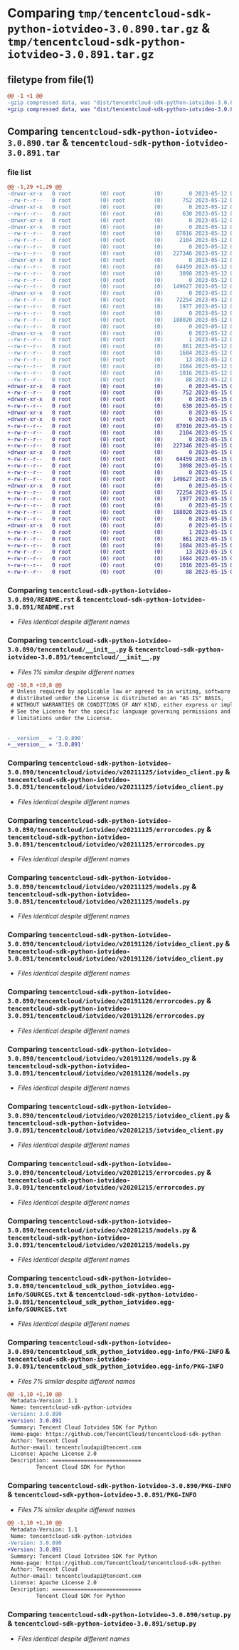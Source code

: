 # Comparing `tmp/tencentcloud-sdk-python-iotvideo-3.0.890.tar.gz` & `tmp/tencentcloud-sdk-python-iotvideo-3.0.891.tar.gz`

## filetype from file(1)

```diff
@@ -1 +1 @@
-gzip compressed data, was "dist/tencentcloud-sdk-python-iotvideo-3.0.890.tar", last modified: Fri May 12 02:38:29 2023, max compression
+gzip compressed data, was "dist/tencentcloud-sdk-python-iotvideo-3.0.891.tar", last modified: Mon May 15 03:43:35 2023, max compression
```

## Comparing `tencentcloud-sdk-python-iotvideo-3.0.890.tar` & `tencentcloud-sdk-python-iotvideo-3.0.891.tar`

### file list

```diff
@@ -1,29 +1,29 @@
-drwxr-xr-x   0 root         (0) root         (0)        0 2023-05-12 02:38:29.000000 tencentcloud-sdk-python-iotvideo-3.0.890/
--rw-r--r--   0 root         (0) root         (0)      752 2023-05-12 02:38:29.000000 tencentcloud-sdk-python-iotvideo-3.0.890/README.rst
-drwxr-xr-x   0 root         (0) root         (0)        0 2023-05-12 02:38:29.000000 tencentcloud-sdk-python-iotvideo-3.0.890/tencentcloud/
--rw-r--r--   0 root         (0) root         (0)      630 2023-05-12 02:38:29.000000 tencentcloud-sdk-python-iotvideo-3.0.890/tencentcloud/__init__.py
-drwxr-xr-x   0 root         (0) root         (0)        0 2023-05-12 02:38:29.000000 tencentcloud-sdk-python-iotvideo-3.0.890/tencentcloud/iotvideo/
-drwxr-xr-x   0 root         (0) root         (0)        0 2023-05-12 02:38:29.000000 tencentcloud-sdk-python-iotvideo-3.0.890/tencentcloud/iotvideo/v20211125/
--rw-r--r--   0 root         (0) root         (0)    87016 2023-05-12 02:38:29.000000 tencentcloud-sdk-python-iotvideo-3.0.890/tencentcloud/iotvideo/v20211125/iotvideo_client.py
--rw-r--r--   0 root         (0) root         (0)     2104 2023-05-12 02:38:29.000000 tencentcloud-sdk-python-iotvideo-3.0.890/tencentcloud/iotvideo/v20211125/errorcodes.py
--rw-r--r--   0 root         (0) root         (0)        0 2023-05-12 02:38:29.000000 tencentcloud-sdk-python-iotvideo-3.0.890/tencentcloud/iotvideo/v20211125/__init__.py
--rw-r--r--   0 root         (0) root         (0)   227346 2023-05-12 02:38:29.000000 tencentcloud-sdk-python-iotvideo-3.0.890/tencentcloud/iotvideo/v20211125/models.py
-drwxr-xr-x   0 root         (0) root         (0)        0 2023-05-12 02:38:29.000000 tencentcloud-sdk-python-iotvideo-3.0.890/tencentcloud/iotvideo/v20191126/
--rw-r--r--   0 root         (0) root         (0)    64459 2023-05-12 02:38:29.000000 tencentcloud-sdk-python-iotvideo-3.0.890/tencentcloud/iotvideo/v20191126/iotvideo_client.py
--rw-r--r--   0 root         (0) root         (0)     3098 2023-05-12 02:38:29.000000 tencentcloud-sdk-python-iotvideo-3.0.890/tencentcloud/iotvideo/v20191126/errorcodes.py
--rw-r--r--   0 root         (0) root         (0)        0 2023-05-12 02:38:29.000000 tencentcloud-sdk-python-iotvideo-3.0.890/tencentcloud/iotvideo/v20191126/__init__.py
--rw-r--r--   0 root         (0) root         (0)   149627 2023-05-12 02:38:29.000000 tencentcloud-sdk-python-iotvideo-3.0.890/tencentcloud/iotvideo/v20191126/models.py
-drwxr-xr-x   0 root         (0) root         (0)        0 2023-05-12 02:38:29.000000 tencentcloud-sdk-python-iotvideo-3.0.890/tencentcloud/iotvideo/v20201215/
--rw-r--r--   0 root         (0) root         (0)    72254 2023-05-12 02:38:29.000000 tencentcloud-sdk-python-iotvideo-3.0.890/tencentcloud/iotvideo/v20201215/iotvideo_client.py
--rw-r--r--   0 root         (0) root         (0)     1977 2023-05-12 02:38:29.000000 tencentcloud-sdk-python-iotvideo-3.0.890/tencentcloud/iotvideo/v20201215/errorcodes.py
--rw-r--r--   0 root         (0) root         (0)        0 2023-05-12 02:38:29.000000 tencentcloud-sdk-python-iotvideo-3.0.890/tencentcloud/iotvideo/v20201215/__init__.py
--rw-r--r--   0 root         (0) root         (0)   188020 2023-05-12 02:38:29.000000 tencentcloud-sdk-python-iotvideo-3.0.890/tencentcloud/iotvideo/v20201215/models.py
--rw-r--r--   0 root         (0) root         (0)        0 2023-05-12 02:38:29.000000 tencentcloud-sdk-python-iotvideo-3.0.890/tencentcloud/iotvideo/__init__.py
-drwxr-xr-x   0 root         (0) root         (0)        0 2023-05-12 02:38:29.000000 tencentcloud-sdk-python-iotvideo-3.0.890/tencentcloud_sdk_python_iotvideo.egg-info/
--rw-r--r--   0 root         (0) root         (0)        1 2023-05-12 02:38:29.000000 tencentcloud-sdk-python-iotvideo-3.0.890/tencentcloud_sdk_python_iotvideo.egg-info/dependency_links.txt
--rw-r--r--   0 root         (0) root         (0)      861 2023-05-12 02:38:29.000000 tencentcloud-sdk-python-iotvideo-3.0.890/tencentcloud_sdk_python_iotvideo.egg-info/SOURCES.txt
--rw-r--r--   0 root         (0) root         (0)     1684 2023-05-12 02:38:29.000000 tencentcloud-sdk-python-iotvideo-3.0.890/tencentcloud_sdk_python_iotvideo.egg-info/PKG-INFO
--rw-r--r--   0 root         (0) root         (0)       13 2023-05-12 02:38:29.000000 tencentcloud-sdk-python-iotvideo-3.0.890/tencentcloud_sdk_python_iotvideo.egg-info/top_level.txt
--rw-r--r--   0 root         (0) root         (0)     1684 2023-05-12 02:38:29.000000 tencentcloud-sdk-python-iotvideo-3.0.890/PKG-INFO
--rw-r--r--   0 root         (0) root         (0)     1016 2023-05-12 02:38:29.000000 tencentcloud-sdk-python-iotvideo-3.0.890/setup.py
--rw-r--r--   0 root         (0) root         (0)       88 2023-05-12 02:38:29.000000 tencentcloud-sdk-python-iotvideo-3.0.890/setup.cfg
+drwxr-xr-x   0 root         (0) root         (0)        0 2023-05-15 03:43:35.000000 tencentcloud-sdk-python-iotvideo-3.0.891/
+-rw-r--r--   0 root         (0) root         (0)      752 2023-05-15 03:43:34.000000 tencentcloud-sdk-python-iotvideo-3.0.891/README.rst
+drwxr-xr-x   0 root         (0) root         (0)        0 2023-05-15 03:43:35.000000 tencentcloud-sdk-python-iotvideo-3.0.891/tencentcloud/
+-rw-r--r--   0 root         (0) root         (0)      630 2023-05-15 03:43:34.000000 tencentcloud-sdk-python-iotvideo-3.0.891/tencentcloud/__init__.py
+drwxr-xr-x   0 root         (0) root         (0)        0 2023-05-15 03:43:35.000000 tencentcloud-sdk-python-iotvideo-3.0.891/tencentcloud/iotvideo/
+drwxr-xr-x   0 root         (0) root         (0)        0 2023-05-15 03:43:35.000000 tencentcloud-sdk-python-iotvideo-3.0.891/tencentcloud/iotvideo/v20211125/
+-rw-r--r--   0 root         (0) root         (0)    87016 2023-05-15 03:43:34.000000 tencentcloud-sdk-python-iotvideo-3.0.891/tencentcloud/iotvideo/v20211125/iotvideo_client.py
+-rw-r--r--   0 root         (0) root         (0)     2104 2023-05-15 03:43:34.000000 tencentcloud-sdk-python-iotvideo-3.0.891/tencentcloud/iotvideo/v20211125/errorcodes.py
+-rw-r--r--   0 root         (0) root         (0)        0 2023-05-15 03:43:34.000000 tencentcloud-sdk-python-iotvideo-3.0.891/tencentcloud/iotvideo/v20211125/__init__.py
+-rw-r--r--   0 root         (0) root         (0)   227346 2023-05-15 03:43:34.000000 tencentcloud-sdk-python-iotvideo-3.0.891/tencentcloud/iotvideo/v20211125/models.py
+drwxr-xr-x   0 root         (0) root         (0)        0 2023-05-15 03:43:35.000000 tencentcloud-sdk-python-iotvideo-3.0.891/tencentcloud/iotvideo/v20191126/
+-rw-r--r--   0 root         (0) root         (0)    64459 2023-05-15 03:43:34.000000 tencentcloud-sdk-python-iotvideo-3.0.891/tencentcloud/iotvideo/v20191126/iotvideo_client.py
+-rw-r--r--   0 root         (0) root         (0)     3098 2023-05-15 03:43:34.000000 tencentcloud-sdk-python-iotvideo-3.0.891/tencentcloud/iotvideo/v20191126/errorcodes.py
+-rw-r--r--   0 root         (0) root         (0)        0 2023-05-15 03:43:34.000000 tencentcloud-sdk-python-iotvideo-3.0.891/tencentcloud/iotvideo/v20191126/__init__.py
+-rw-r--r--   0 root         (0) root         (0)   149627 2023-05-15 03:43:34.000000 tencentcloud-sdk-python-iotvideo-3.0.891/tencentcloud/iotvideo/v20191126/models.py
+drwxr-xr-x   0 root         (0) root         (0)        0 2023-05-15 03:43:35.000000 tencentcloud-sdk-python-iotvideo-3.0.891/tencentcloud/iotvideo/v20201215/
+-rw-r--r--   0 root         (0) root         (0)    72254 2023-05-15 03:43:34.000000 tencentcloud-sdk-python-iotvideo-3.0.891/tencentcloud/iotvideo/v20201215/iotvideo_client.py
+-rw-r--r--   0 root         (0) root         (0)     1977 2023-05-15 03:43:34.000000 tencentcloud-sdk-python-iotvideo-3.0.891/tencentcloud/iotvideo/v20201215/errorcodes.py
+-rw-r--r--   0 root         (0) root         (0)        0 2023-05-15 03:43:34.000000 tencentcloud-sdk-python-iotvideo-3.0.891/tencentcloud/iotvideo/v20201215/__init__.py
+-rw-r--r--   0 root         (0) root         (0)   188020 2023-05-15 03:43:34.000000 tencentcloud-sdk-python-iotvideo-3.0.891/tencentcloud/iotvideo/v20201215/models.py
+-rw-r--r--   0 root         (0) root         (0)        0 2023-05-15 03:43:34.000000 tencentcloud-sdk-python-iotvideo-3.0.891/tencentcloud/iotvideo/__init__.py
+drwxr-xr-x   0 root         (0) root         (0)        0 2023-05-15 03:43:35.000000 tencentcloud-sdk-python-iotvideo-3.0.891/tencentcloud_sdk_python_iotvideo.egg-info/
+-rw-r--r--   0 root         (0) root         (0)        1 2023-05-15 03:43:35.000000 tencentcloud-sdk-python-iotvideo-3.0.891/tencentcloud_sdk_python_iotvideo.egg-info/dependency_links.txt
+-rw-r--r--   0 root         (0) root         (0)      861 2023-05-15 03:43:35.000000 tencentcloud-sdk-python-iotvideo-3.0.891/tencentcloud_sdk_python_iotvideo.egg-info/SOURCES.txt
+-rw-r--r--   0 root         (0) root         (0)     1684 2023-05-15 03:43:35.000000 tencentcloud-sdk-python-iotvideo-3.0.891/tencentcloud_sdk_python_iotvideo.egg-info/PKG-INFO
+-rw-r--r--   0 root         (0) root         (0)       13 2023-05-15 03:43:35.000000 tencentcloud-sdk-python-iotvideo-3.0.891/tencentcloud_sdk_python_iotvideo.egg-info/top_level.txt
+-rw-r--r--   0 root         (0) root         (0)     1684 2023-05-15 03:43:35.000000 tencentcloud-sdk-python-iotvideo-3.0.891/PKG-INFO
+-rw-r--r--   0 root         (0) root         (0)     1016 2023-05-15 03:43:34.000000 tencentcloud-sdk-python-iotvideo-3.0.891/setup.py
+-rw-r--r--   0 root         (0) root         (0)       88 2023-05-15 03:43:35.000000 tencentcloud-sdk-python-iotvideo-3.0.891/setup.cfg
```

### Comparing `tencentcloud-sdk-python-iotvideo-3.0.890/README.rst` & `tencentcloud-sdk-python-iotvideo-3.0.891/README.rst`

 * *Files identical despite different names*

### Comparing `tencentcloud-sdk-python-iotvideo-3.0.890/tencentcloud/__init__.py` & `tencentcloud-sdk-python-iotvideo-3.0.891/tencentcloud/__init__.py`

 * *Files 1% similar despite different names*

```diff
@@ -10,8 +10,8 @@
 # Unless required by applicable law or agreed to in writing, software
 # distributed under the License is distributed on an "AS IS" BASIS,
 # WITHOUT WARRANTIES OR CONDITIONS OF ANY KIND, either express or implied.
 # See the License for the specific language governing permissions and
 # limitations under the License.
 
 
-__version__ = '3.0.890'
+__version__ = '3.0.891'
```

### Comparing `tencentcloud-sdk-python-iotvideo-3.0.890/tencentcloud/iotvideo/v20211125/iotvideo_client.py` & `tencentcloud-sdk-python-iotvideo-3.0.891/tencentcloud/iotvideo/v20211125/iotvideo_client.py`

 * *Files identical despite different names*

### Comparing `tencentcloud-sdk-python-iotvideo-3.0.890/tencentcloud/iotvideo/v20211125/errorcodes.py` & `tencentcloud-sdk-python-iotvideo-3.0.891/tencentcloud/iotvideo/v20211125/errorcodes.py`

 * *Files identical despite different names*

### Comparing `tencentcloud-sdk-python-iotvideo-3.0.890/tencentcloud/iotvideo/v20211125/models.py` & `tencentcloud-sdk-python-iotvideo-3.0.891/tencentcloud/iotvideo/v20211125/models.py`

 * *Files identical despite different names*

### Comparing `tencentcloud-sdk-python-iotvideo-3.0.890/tencentcloud/iotvideo/v20191126/iotvideo_client.py` & `tencentcloud-sdk-python-iotvideo-3.0.891/tencentcloud/iotvideo/v20191126/iotvideo_client.py`

 * *Files identical despite different names*

### Comparing `tencentcloud-sdk-python-iotvideo-3.0.890/tencentcloud/iotvideo/v20191126/errorcodes.py` & `tencentcloud-sdk-python-iotvideo-3.0.891/tencentcloud/iotvideo/v20191126/errorcodes.py`

 * *Files identical despite different names*

### Comparing `tencentcloud-sdk-python-iotvideo-3.0.890/tencentcloud/iotvideo/v20191126/models.py` & `tencentcloud-sdk-python-iotvideo-3.0.891/tencentcloud/iotvideo/v20191126/models.py`

 * *Files identical despite different names*

### Comparing `tencentcloud-sdk-python-iotvideo-3.0.890/tencentcloud/iotvideo/v20201215/iotvideo_client.py` & `tencentcloud-sdk-python-iotvideo-3.0.891/tencentcloud/iotvideo/v20201215/iotvideo_client.py`

 * *Files identical despite different names*

### Comparing `tencentcloud-sdk-python-iotvideo-3.0.890/tencentcloud/iotvideo/v20201215/errorcodes.py` & `tencentcloud-sdk-python-iotvideo-3.0.891/tencentcloud/iotvideo/v20201215/errorcodes.py`

 * *Files identical despite different names*

### Comparing `tencentcloud-sdk-python-iotvideo-3.0.890/tencentcloud/iotvideo/v20201215/models.py` & `tencentcloud-sdk-python-iotvideo-3.0.891/tencentcloud/iotvideo/v20201215/models.py`

 * *Files identical despite different names*

### Comparing `tencentcloud-sdk-python-iotvideo-3.0.890/tencentcloud_sdk_python_iotvideo.egg-info/SOURCES.txt` & `tencentcloud-sdk-python-iotvideo-3.0.891/tencentcloud_sdk_python_iotvideo.egg-info/SOURCES.txt`

 * *Files identical despite different names*

### Comparing `tencentcloud-sdk-python-iotvideo-3.0.890/tencentcloud_sdk_python_iotvideo.egg-info/PKG-INFO` & `tencentcloud-sdk-python-iotvideo-3.0.891/tencentcloud_sdk_python_iotvideo.egg-info/PKG-INFO`

 * *Files 7% similar despite different names*

```diff
@@ -1,10 +1,10 @@
 Metadata-Version: 1.1
 Name: tencentcloud-sdk-python-iotvideo
-Version: 3.0.890
+Version: 3.0.891
 Summary: Tencent Cloud Iotvideo SDK for Python
 Home-page: https://github.com/TencentCloud/tencentcloud-sdk-python
 Author: Tencent Cloud
 Author-email: tencentcloudapi@tencent.com
 License: Apache License 2.0
 Description: ============================
         Tencent Cloud SDK for Python
```

### Comparing `tencentcloud-sdk-python-iotvideo-3.0.890/PKG-INFO` & `tencentcloud-sdk-python-iotvideo-3.0.891/PKG-INFO`

 * *Files 7% similar despite different names*

```diff
@@ -1,10 +1,10 @@
 Metadata-Version: 1.1
 Name: tencentcloud-sdk-python-iotvideo
-Version: 3.0.890
+Version: 3.0.891
 Summary: Tencent Cloud Iotvideo SDK for Python
 Home-page: https://github.com/TencentCloud/tencentcloud-sdk-python
 Author: Tencent Cloud
 Author-email: tencentcloudapi@tencent.com
 License: Apache License 2.0
 Description: ============================
         Tencent Cloud SDK for Python
```

### Comparing `tencentcloud-sdk-python-iotvideo-3.0.890/setup.py` & `tencentcloud-sdk-python-iotvideo-3.0.891/setup.py`

 * *Files identical despite different names*

